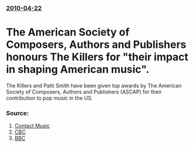 ### [2010-04-22](/news/2010/04/22/index.md)

# The American Society of Composers, Authors and Publishers honours The Killers for "their impact in shaping American music". 

 The Killers and Patti Smith have been given top awards by The American Society of Composers, Authors and Publishers (ASCAP) for their contribution to pop music in the US. 


### Source:

1. [Contact Music](http://www.contactmusic.com/news.nsf/story/the-killers-shape-us-music_1139966)
2. [CBC](http://www.cbc.ca/arts/music/story/2010/04/22/ascap-songwriters-awards.html)
3. [BBC](http://news.bbc.co.uk/2/hi/entertainment/8636682.stm)
